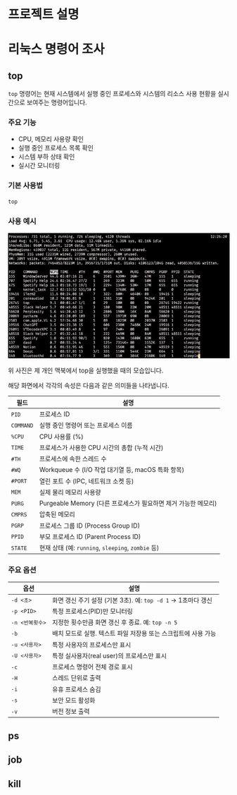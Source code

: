 # 프로젝트 설명

# 리눅스 명령어 조사

## top

`top` 명령어는 현재 시스템에서 실행 중인 프로세스와 시스템의 리소스 사용 현황을 실시간으로 보여주는 명령어입니다.

### 주요 기능

- CPU, 메모리 사용량 확인
- 실행 중인 프로세스 목록 확인
- 시스템 부하 상태 확인
- 실시간 모니터링

### 기본 사용법

```bash
top
```

### 사용 예시

![img.png](images/top_example1.png)

위 사진은 제 개인 맥북에서 top을 실행했을 때의 모습입니다.

해당 화면에서 각각의 속성은 다음과 같은 의미들을 나타냅니다.

| 필드        | 설명                                           |
|-----------|----------------------------------------------|
| `PID`     | 프로세스 ID                                      |
| `COMMAND` | 실행 중인 명령어 또는 프로세스 이름                         |
| `%CPU`    | CPU 사용률 (%)                                  |
| `TIME`    | 프로세스가 사용한 CPU 시간의 총합 (누적 시간)                 |
| `#TH`     | 프로세스에 속한 스레드 수                               |
| `#WQ`     | Workqueue 수 (I/O 작업 대기열 등, macOS 특화 항목)      |
| `#PORT`   | 열린 포트 수 (IPC, 네트워크 소켓 등)                     |
| `MEM`     | 실제 물리 메모리 사용량                                |
| `PURG`    | Purgeable Memory (다른 프로세스가 필요하면 제거 가능한 메모리)  |
| `CMPRS`   | 압축된 메모리                                      |
| `PGRP`    | 프로세스 그룹 ID (Process Group ID)                |
| `PPID`    | 부모 프로세스 ID (Parent Process ID)               |
| `STATE`   | 현재 상태 (예: `running`, `sleeping`, `zombie` 등) |

### 주요 옵션

| 옵션          | 설명                                           |
|-------------|----------------------------------------------|
| `-d <초>`    | 화면 갱신 주기 설정 (기본 3초). 예: `top -d 1` → 1초마다 갱신 |
| `-p <PID>`  | 특정 프로세스(PID)만 모니터링                           |
| `-n <반복횟수>` | 지정한 횟수만큼 화면 갱신 후 종료. 예: `top -n 5`           |
| `-b`        | 배치 모드로 실행. 텍스트 파일 저장용 또는 스크립트에 사용 가능         |
| `-u <사용자>`  | 특정 사용자의 프로세스만 표시                             |
| `-U <사용자>`  | 특정 실사용자(real user)의 프로세스만 표시                 |
| `-c`        | 프로세스 명령어 전체 경로 표시                            |
| `-H`        | 스레드 단위로 출력                                   |
| `-i`        | 유휴 프로세스 숨김                                   |
| `-s`        | 보안 모드 활성화                                    |
| `-v`        | 버전 정보 출력                                     |

## ps

## job

## kill